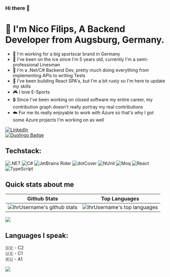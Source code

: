 ### Hi there 👋
# 💫 I'm Nico Filips, A Backend Developer from Augsburg, Germany.
- 🏁 I'm working for a big sportscar brand in Germany
- 🏒 I've been on the ice since I'm 5 years old, currently I'm a semi-professional Linesman
- 📝 I'm a .Net/C# Backend Dev, pretty much doing everything from implementing APIs to writing Tests
- 🌱 I’ve been building React SPA's, but I'm a bit rusty so I'm here to update my skills
- 🎮 I love E-Sports
- 🔒 Since I've been working on closed software my entire career, my contribution graph doesn't really portray my real contributions
- ☁️ For me its really enjoyable to work with Azure so that's why I got some Azure projects I'm working on as well


[![LinkedIn](https://img.shields.io/badge/LinkedIn-%230077B5.svg?logo=linkedin&logoColor=white)](https://linkedin.com/in/NicoFilips/)
</br>
[![Duolingo Badge](https://img.shields.io/badge/Duolingo-58CC02?logo=Duolingo&logoColor=white)](https://www.duolingo.com/profile/NicoFilips)

## Techstack:
![.NET](https://img.shields.io/badge/.NET-512BD4?style=for-the-badge&logo=dotnet&logoColor=white)
![C#](https://img.shields.io/badge/C%23-239120?style=for-the-badge&logo=c-sharp&logoColor=white)
![JetBrains Rider](https://img.shields.io/badge/JetBrains_Rider-000000?style=for-the-badge&logo=JetBrains&logoColor=white)
![dotCover](https://img.shields.io/badge/dotCover-000000?style=for-the-badge&logo=JetBrains&logoColor=white)
![NUnit](https://img.shields.io/badge/NUnit-02569B?style=for-the-badge&logo=nunit&logoColor=white)
![Moq](https://img.shields.io/badge/Moq-000000?style=for-the-badge)
![React](https://img.shields.io/badge/React-20232A?style=for-the-badge&logo=react&logoColor=61DAFB)
![TypeScript](https://img.shields.io/badge/TypeScript-3178C6?style=for-the-badge&logo=typescript&logoColor=white)

## Quick stats about me
| Github Stats | Top Languages |
| --- | --- |
| ![IhrUsername's github stats](https://github-readme-stats.vercel.app/api?username=NicoFilips&rank_icon=github&show_icons=true&theme=shades-of-purple&count_private=true) | ![IhrUsername's top languages](https://github-readme-stats.vercel.app/api/top-langs/?username=NicoFilips&show_icons=true&theme=shades-of-purple&count_private=true&layout=compact) |
![](https://github-readme-streak-stats.herokuapp.com/?user=NicoFilips&theme=shades-of-purple&hide_border=false)<br/>

## Languages I speak:
🇩🇪 - C2 <br>
🇺🇸 - C1 <br>
🇷🇺 - A1

[![](https://visitcount.itsvg.in/api?id=NicoFilips&icon=0&color=6)](https://visitcount.itsvg.in)

